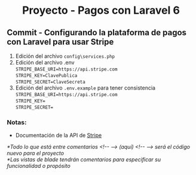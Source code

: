 
  <!-- Title -->
  <h1 align="center">Proyecto - Pagos con Laravel 6</h1>
  <!-- End Title -->

  <!-- Commit name -->
  <h2>Commit - <strong>Configurando la plataforma de pagos con Laravel para usar Stripe</strong></h2>
 
  <!-- End Commit name -->
  
  <!-- Commit instructions -->
  <ol>
    <li>Edición del archivo <code>config\services.php</code></li>
    <li>
      Edición del archivo .env
      <br>
      <code>STRIPE_BASE_URI=https://api.stripe.com</code>
      <br>
      <code>STRIPE_KEY=ClavePublica</code>
      <br>
      <code>STRIPE_SECRET=ClaveSecreta</code>
    </li>
    <li>
      Edición del archivo <code>.env.example</code> para tener consistencia
      <br>
      <code>STRIPE_BASE_URI=https://api.stripe.com</code>
      <br>
      <code>STRIPE_KEY=</code>
      <br>
      <code>STRIPE_SECRET=</code>
    </li>
  </ol>
  <!-- End Commit instructions -->
  
  <!-- Notes -->
  <h3>Notas:</h3>
  <ul>
    <li>Documentación de la API de <a href="https://stripe.com/docs/api">Stripe</a></li>
  </ul>
    
  <em>
    *Todo lo que está entre comentarios
    &lt;!-- --&gt; (aquí) &lt;!-- --&gt;
    será el código nuevo para el proyecto
  </em>
  <br>
  <em>
    *Las vistas de blade tendrán comentarios para especificar su funcionalidad o propósito
  </em>
  <!-- End notes -->